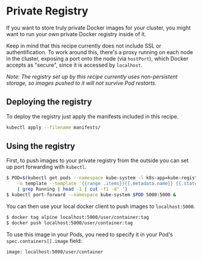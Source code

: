 # Private Registry

If you want to store truly private Docker images for your cluster, you might want to run your own private Docker registry inside of it.

Keep in mind that this recipe currently does not include SSL or authentification. To work around this, there's a proxy running on each node in the cluster, exposing a port onto the node (via `hostPort`), which Docker accepts as "secure", since it is accessed by `localhost`.

_Note: The registry set up by this recipe currently uses non-persistent storage, so images pushed to it will not survive Pod restarts._

## Deploying the registry

To deploy the registry just apply the manifests included in this recipe.

```bash
kubectl apply --filename manifests/
```

## Using the registry

First, to push images to your private registry from the outside you can set up port forwarding with `kubectl`.

```bash
$ POD=$(kubectl get pods --namespace kube-system -l k8s-app=kube-registry \
    -o template --template '{{range .items}}{{.metadata.name}} {{.status.phase}}{{"\n"}}{{end}}' \
    | grep Running | head -1 | cut -f1 -d' ')
$ kubectl port-forward --namespace kube-system $POD 5000:5000 &
```

You can then use your local docker client to push images to `localhost:5000`.

```bash
$ docker tag alpine localhost:5000/user/container:tag
$ docker push localhost:5000/user/container:tag
```

To use this image in your Pods, you need to specify it in your Pod's `spec.containers[].image` field:

`image: localhost:5000/user/container`